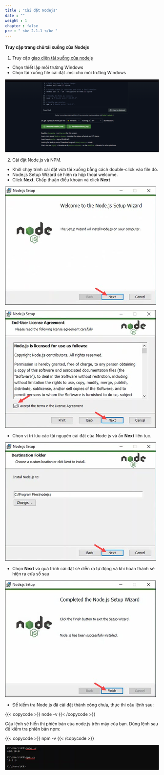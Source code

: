 ```yaml
---
title : "Cài đặt Nodejs"
date : "" 
weight : 1 
chapter : false
pre : " <b> 2.1.1 </b> "
---
```



#### Truy cập trang chủ tải xuống của **Nodejs**
1. Truy cập [giao diện tải xuống của nodejs](https://nodejs.org/en/download)
  + Chọn thiết lập môi trường Windows
  + Chọn tải xuống file cài đặt .msi cho môi trường Windows

![Nodejs](/images/2.prerequisite/001-2.1.1-InstallNodejs.png)

2. Cài đặt Node.js và NPM.
  + Khởi chạy trình cài đặt vừa tải xuống bằng cách double-click vào file đó.
  + Node.js Setup Wizard sẽ hiện ra hộp thoại welcome.
  + Click **Next**. Chấp thuận điều khoản và click **Next**

![Nodejs](/images/2.prerequisite/002-2.1.1-nodejs-setup-wizard-welcome-screen.jpg)

![Nodejs](/images/2.prerequisite/003-2.1.1-nodejs-setup-wizard-end-user-license-agreement.jpg)

  + Chọn vị trí lưu các tài nguyên cài đặt của Node.js và ấn **Next** liên tục.

![Nodejs](/images/2.prerequisite/004-2.1.1-nodejs-setup-wizard-install-location.jpg)

  + Chọn **Next** và quá trình cài đặt sẽ diễn ra tự động và khi hoàn thành sẽ hiện ra cửa sổ sau

![Nodejs](/images/2.prerequisite/005-2.1.1-nodejs-setup-install-finished.jpg)

  + Để kiểm tra Node.js đã cài đặt thành công chưa, thực thi câu lệnh sau:

{{< copycode >}}
node -v
{{< /copycode >}}

Câu lệnh sẽ hiển thị phiên bản của node.js trên máy của bạn. Dùng lệnh sau để kiểm tra phiên bản npm:

{{< copycode >}}
npm -v
{{< /copycode >}}

![Nodejs](/images/2.prerequisite/006-2.1.1-node-v-and-npm-v-cmd-output.jpg)
